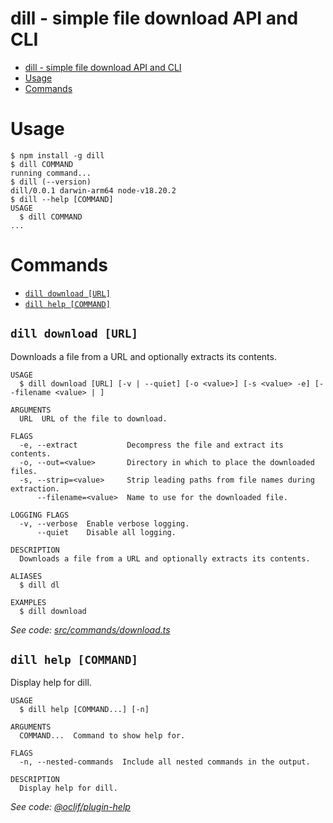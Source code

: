 # dill - simple file download API and CLI

<!-- toc -->
* [dill - simple file download API and CLI](#dill---simple-file-download-api-and-cli)
* [Usage](#usage)
* [Commands](#commands)
<!-- tocstop -->
# Usage
<!-- usage -->
```sh-session
$ npm install -g dill
$ dill COMMAND
running command...
$ dill (--version)
dill/0.0.1 darwin-arm64 node-v18.20.2
$ dill --help [COMMAND]
USAGE
  $ dill COMMAND
...
```
<!-- usagestop -->
# Commands
<!-- commands -->
* [`dill download [URL]`](#dill-download-url)
* [`dill help [COMMAND]`](#dill-help-command)

## `dill download [URL]`

Downloads a file from a URL and optionally extracts its contents.

```
USAGE
  $ dill download [URL] [-v | --quiet] [-o <value>] [-s <value> -e] [--filename <value> | ]

ARGUMENTS
  URL  URL of the file to download.

FLAGS
  -e, --extract           Decompress the file and extract its contents.
  -o, --out=<value>       Directory in which to place the downloaded files.
  -s, --strip=<value>     Strip leading paths from file names during extraction.
      --filename=<value>  Name to use for the downloaded file.

LOGGING FLAGS
  -v, --verbose  Enable verbose logging.
      --quiet    Disable all logging.

DESCRIPTION
  Downloads a file from a URL and optionally extracts its contents.

ALIASES
  $ dill dl

EXAMPLES
  $ dill download
```

_See code: [src/commands/download.ts](https://github.com/tylerbutler/tools-monorepo/blob/v0.0.1/src/commands/download.ts)_

## `dill help [COMMAND]`

Display help for dill.

```
USAGE
  $ dill help [COMMAND...] [-n]

ARGUMENTS
  COMMAND...  Command to show help for.

FLAGS
  -n, --nested-commands  Include all nested commands in the output.

DESCRIPTION
  Display help for dill.
```

_See code: [@oclif/plugin-help](https://github.com/oclif/plugin-help/blob/v6.0.22/src/commands/help.ts)_
<!-- commandsstop -->
